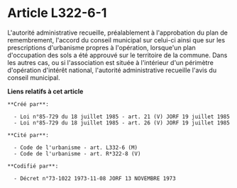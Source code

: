 # Article L322-6-1

L'autorité administrative recueille, préalablement à l'approbation du plan de remembrement, l'accord du conseil municipal sur
celui-ci ainsi que sur les prescriptions d'urbanisme propres à l'opération, lorsque'un plan d'occupation des sols a été
approuvé sur le territoire de la commune. Dans les autres cas, ou si l'association est située à l'intérieur d'un périmètre
d'opération d'intérêt national, l'autorité administrative recueille l'avis du conseil municipal.

**Liens relatifs à cet article**

	**Créé par**:

	  - Loi n°85-729 du 18 juillet 1985 - art. 21 (V) JORF 19 juillet 1985
	  - Loi n°85-729 du 18 juillet 1985 - art. 26 (V) JORF 19 juillet 1985

	**Cité par**:

	  - Code de l'urbanisme - art. L332-6 (M)
	  - Code de l'urbanisme - art. R*322-8 (V)

	**Codifié par**:

	  - Décret n°73-1022 1973-11-08 JORF 13 NOVEMBRE 1973

